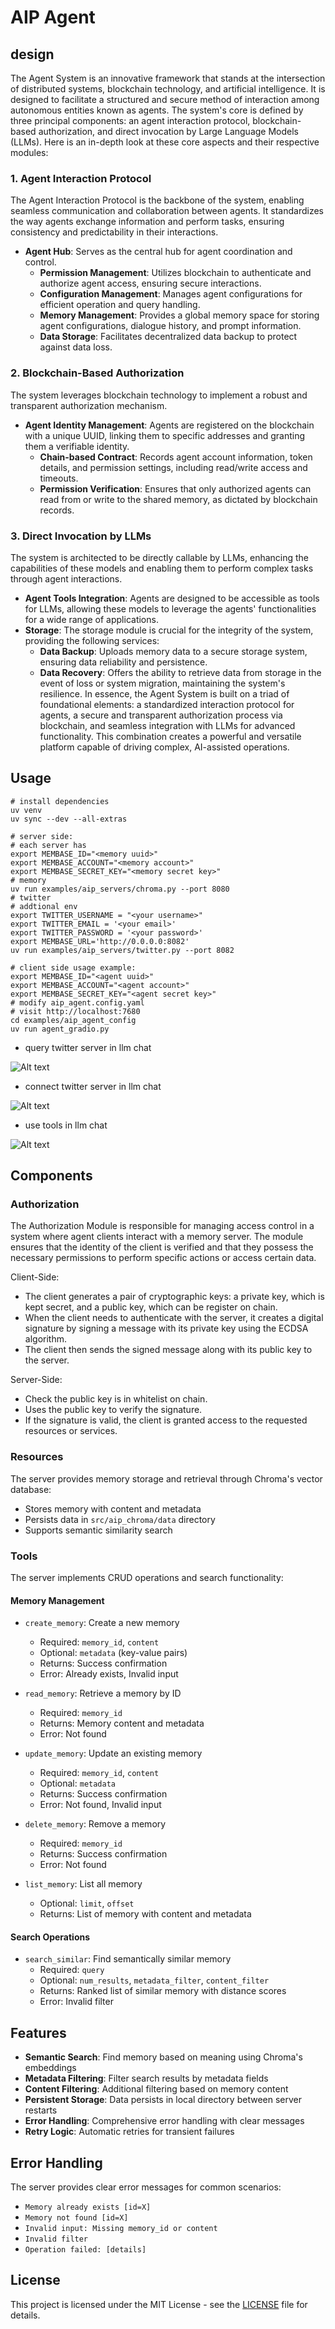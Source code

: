 # AIP Agent

## design

The Agent System is an innovative framework that stands at the intersection of distributed systems, blockchain technology, and artificial intelligence. It is designed to facilitate a structured and secure method of interaction among autonomous entities known as agents. The system's core is defined by three principal components: an agent interaction protocol, blockchain-based authorization, and direct invocation by Large Language Models (LLMs). Here is an in-depth look at these core aspects and their respective modules:

### 1. Agent Interaction Protocol

The Agent Interaction Protocol is the backbone of the system, enabling seamless communication and collaboration between agents. It standardizes the way agents exchange information and perform tasks, ensuring consistency and predictability in their interactions.

- **Agent Hub**: Serves as the central hub for agent coordination and control.
  - **Permission Management**: Utilizes blockchain to authenticate and authorize agent access, ensuring secure interactions.
  - **Configuration Management**: Manages agent configurations for efficient operation and query handling.
  - **Memory Management**: Provides a global memory space for storing agent configurations, dialogue history, and prompt information.
  - **Data Storage**: Facilitates decentralized data backup to protect against data loss.

### 2. Blockchain-Based Authorization

The system leverages blockchain technology to implement a robust and transparent authorization mechanism.

- **Agent Identity Management**: Agents are registered on the blockchain with a unique UUID, linking them to specific addresses and granting them a verifiable identity.
  - **Chain-based Contract**: Records agent account information, token details, and permission settings, including read/write access and timeouts.
  - **Permission Verification**: Ensures that only authorized agents can read from or write to the shared memory, as dictated by blockchain records.

### 3. Direct Invocation by LLMs

The system is architected to be directly callable by LLMs, enhancing the capabilities of these models and enabling them to perform complex tasks through agent interactions.

- **Agent Tools Integration**: Agents are designed to be accessible as tools for LLMs, allowing these models to leverage the agents' functionalities for a wide range of applications.
- **Storage**: The storage module is crucial for the integrity of the system, providing the following services:
  - **Data Backup**: Uploads memory data to a secure storage system, ensuring data reliability and persistence.
  - **Data Recovery**: Offers the ability to retrieve data from storage in the event of loss or system migration, maintaining the system's resilience.
    In essence, the Agent System is built on a triad of foundational elements: a standardized interaction protocol for agents, a secure and transparent authorization process via blockchain, and seamless integration with LLMs for advanced functionality. This combination creates a powerful and versatile platform capable of driving complex, AI-assisted operations.

## Usage

```shell
# install dependencies
uv venv
uv sync --dev --all-extras

# server side:
# each server has
export MEMBASE_ID="<memory uuid>"
export MEMBASE_ACCOUNT="<memory account>"
export MEMBASE_SECRET_KEY="<memory secret key>"
# memory
uv run examples/aip_servers/chroma.py --port 8080
# twitter
# addtional env
export TWITTER_USERNAME = "<your username>"
export TWITTER_EMAIL = '<your email>'
export TWITTER_PASSWORD = '<your password>'
export MEMBASE_URL='http://0.0.0.0:8082'
uv run examples/aip_servers/twitter.py --port 8082

# client side usage example:
export MEMBASE_ID="<agent uuid>"
export MEMBASE_ACCOUNT="<agent account>"
export MEMBASE_SECRET_KEY="<agent secret key>"
# modify aip_agent.config.yaml
# visit http://localhost:7680
cd examples/aip_agent_config
uv run agent_gradio.py
```

- query twitter server in llm chat

![Alt text](./img/find.png?raw=true "query twitter server in llm chat")

- connect twitter server in llm chat

![Alt text](./img/connect.png?raw=true "connect twitter server in llm chat")

- use tools in llm chat

![Alt text](./img/usetool.png?raw=true "use tools in llm chat")

## Components

### Authorization

The Authorization Module is responsible for managing access control in a system where agent clients interact with a memory server. The module ensures that the identity of the client is verified and that they possess the necessary permissions to perform specific actions or access certain data.

Client-Side:

- The client generates a pair of cryptographic keys: a private key, which is kept secret, and a public key, which can be register on chain.
- When the client needs to authenticate with the server, it creates a digital signature by signing a message with its private key using the ECDSA algorithm.
- The client then sends the signed message along with its public key to the server.

Server-Side:

- Check the public key is in whitelist on chain.
- Uses the public key to verify the signature.
- If the signature is valid, the client is granted access to the requested resources or services.

### Resources

The server provides memory storage and retrieval through Chroma's vector database:

- Stores memory with content and metadata
- Persists data in `src/aip_chroma/data` directory
- Supports semantic similarity search

### Tools

The server implements CRUD operations and search functionality:

#### Memory Management

- `create_memory`: Create a new memory

  - Required: `memory_id`, `content`
  - Optional: `metadata` (key-value pairs)
  - Returns: Success confirmation
  - Error: Already exists, Invalid input

- `read_memory`: Retrieve a memory by ID

  - Required: `memory_id`
  - Returns: Memory content and metadata
  - Error: Not found

- `update_memory`: Update an existing memory

  - Required: `memory_id`, `content`
  - Optional: `metadata`
  - Returns: Success confirmation
  - Error: Not found, Invalid input

- `delete_memory`: Remove a memory

  - Required: `memory_id`
  - Returns: Success confirmation
  - Error: Not found

- `list_memory`: List all memory
  - Optional: `limit`, `offset`
  - Returns: List of memory with content and metadata

#### Search Operations

- `search_similar`: Find semantically similar memory
  - Required: `query`
  - Optional: `num_results`, `metadata_filter`, `content_filter`
  - Returns: Ranked list of similar memory with distance scores
  - Error: Invalid filter

## Features

- **Semantic Search**: Find memory based on meaning using Chroma's embeddings
- **Metadata Filtering**: Filter search results by metadata fields
- **Content Filtering**: Additional filtering based on memory content
- **Persistent Storage**: Data persists in local directory between server restarts
- **Error Handling**: Comprehensive error handling with clear messages
- **Retry Logic**: Automatic retries for transient failures

## Error Handling

The server provides clear error messages for common scenarios:

- `Memory already exists [id=X]`
- `Memory not found [id=X]`
- `Invalid input: Missing memory_id or content`
- `Invalid filter`
- `Operation failed: [details]`

## License

This project is licensed under the MIT License - see the [LICENSE](LICENSE) file for details.

```

```
